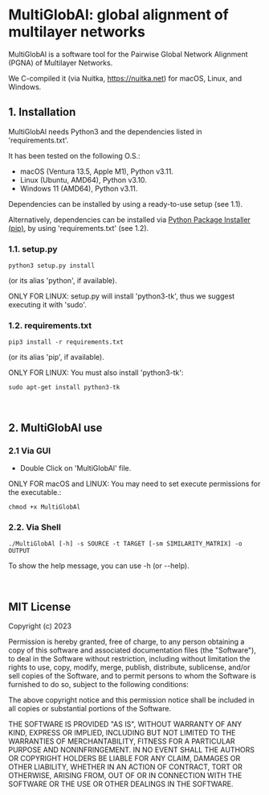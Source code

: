 # MultiGlobAl: global alignment of multilayer networks
MultiGlobAl is a software tool for the Pairwise Global Network Alignment (PGNA) of Multilayer Networks.

We C-compiled it (via Nuitka, https://nuitka.net) for macOS, Linux, and Windows.


## 1. Installation

MultiGlobAl needs Python3 and the dependencies listed in 'requirements.txt'.

It has been tested on the following O.S.:
- macOS (Ventura 13.5, Apple M1), Python v3.11.
- Linux (Ubuntu, AMD64), Python v3.10.
- Windows 11 (AMD64), Python v3.11.

Dependencies can be installed by using a ready-to-use setup (see 1.1).

Alternatively, dependencies can be installed via [Python Package Installer (pip)](https://pip.pypa.io/en/stable/), by using 'requirements.txt' (see 1.2).

### 1.1. setup.py
```
python3 setup.py install
```

(or its alias 'python', if available).

ONLY FOR LINUX: setup.py will install 'python3-tk', thus we suggest executing it with 'sudo'.


### 1.2. requirements.txt

```
pip3 install -r requirements.txt
```

(or its alias 'pip', if available).

ONLY FOR LINUX: You must also install 'python3-tk':

```
sudo apt-get install python3-tk
```

<br />

## 2. MultiGlobAl use

### 2.1 Via GUI

- Double Click on 'MultiGlobAl' file.

ONLY FOR macOS and LINUX: You may need to set execute permissions for the executable.:

```
chmod +x MultiGlobAl 
```

### 2.2. Via Shell
```
./MultiGlobAl [-h] -s SOURCE -t TARGET [-sm SIMILARITY_MATRIX] -o OUTPUT
```

To show the help message, you can use -h (or --help).

<br />

## MIT License

Copyright (c) 2023

Permission is hereby granted, free of charge, to any person obtaining a copy
of this software and associated documentation files (the "Software"), to deal
in the Software without restriction, including without limitation the rights
to use, copy, modify, merge, publish, distribute, sublicense, and/or sell
copies of the Software, and to permit persons to whom the Software is
furnished to do so, subject to the following conditions:

The above copyright notice and this permission notice shall be included in all
copies or substantial portions of the Software.

THE SOFTWARE IS PROVIDED "AS IS", WITHOUT WARRANTY OF ANY KIND, EXPRESS OR
IMPLIED, INCLUDING BUT NOT LIMITED TO THE WARRANTIES OF MERCHANTABILITY,
FITNESS FOR A PARTICULAR PURPOSE AND NONINFRINGEMENT. IN NO EVENT SHALL THE
AUTHORS OR COPYRIGHT HOLDERS BE LIABLE FOR ANY CLAIM, DAMAGES OR OTHER
LIABILITY, WHETHER IN AN ACTION OF CONTRACT, TORT OR OTHERWISE, ARISING FROM,
OUT OF OR IN CONNECTION WITH THE SOFTWARE OR THE USE OR OTHER DEALINGS IN THE
SOFTWARE.